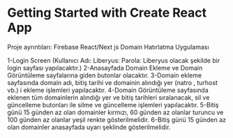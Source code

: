 # Getting Started with Create React App

Proje ayrıntıları:
Firebase React/Next js Domain Hatırlatma Uygulaması

1-Login Screen (Kullanıcı Adı: Liberyus: Parola: Liberyus olacak şekilde bir login sayfası yapılacaktır.)
2-Anasayfada Domain Ekleme ve Domain Görüntüleme sayfalarına giden butonlar olacaktır.
3-Domain ekleme sayfasında domain adı, bitiş tarihi ve domainin alındığı yer (natro , turhost vb.) i ekleme işlemleri yapılacaktır.
4-Domain Görüntüleme sayfasında eklenen tüm domainlerin alındığı yer ve bitiş tarihleri sıralanacak, sil ve güncelleme butonları ile silme ve güncelleme işlemleri yapılacaktır.
5-Bitiş günü 15 günden az olan domainler kırmızı, 60 günden az olanlar turuncu ve 100 günden az olanlar yeşil renkte gösterilmelidir.
6-Bitiş günü 15 günden az olan domainler anasayfada uyarı şeklinde gösterilmelidir.
